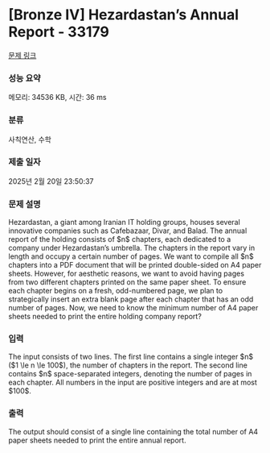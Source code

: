# [Bronze IV] Hezardastan’s Annual Report - 33179 

[문제 링크](https://www.acmicpc.net/problem/33179) 

### 성능 요약

메모리: 34536 KB, 시간: 36 ms

### 분류

사칙연산, 수학

### 제출 일자

2025년 2월 20일 23:50:37

### 문제 설명

<p>Hezardastan, a giant among Iranian IT holding groups, houses several innovative companies such as Cafebazaar, Divar, and Balad. The annual report of the holding consists of $n$ chapters, each dedicated to a company under Hezardastan’s umbrella. The chapters in the report vary in length and occupy a certain number of pages. We want to compile all $n$ chapters into a PDF document that will be printed double-sided on A4 paper sheets. However, for aesthetic reasons, we want to avoid having pages from two different chapters printed on the same paper sheet. To ensure each chapter begins on a fresh, odd-numbered page, we plan to strategically insert an extra blank page after each chapter that has an odd number of pages. Now, we need to know the minimum number of A4 paper sheets needed to print the entire holding company report?</p>

### 입력 

 <p>The input consists of two lines. The first line contains a single integer $n$ ($1 \le n \le 100$), the number of chapters in the report. The second line contains $n$ space-separated integers, denoting the number of pages in each chapter. All numbers in the input are positive integers and are at most $100$.</p>

### 출력 

 <p>The output should consist of a single line containing the total number of A4 paper sheets needed to print the entire annual report.</p>

